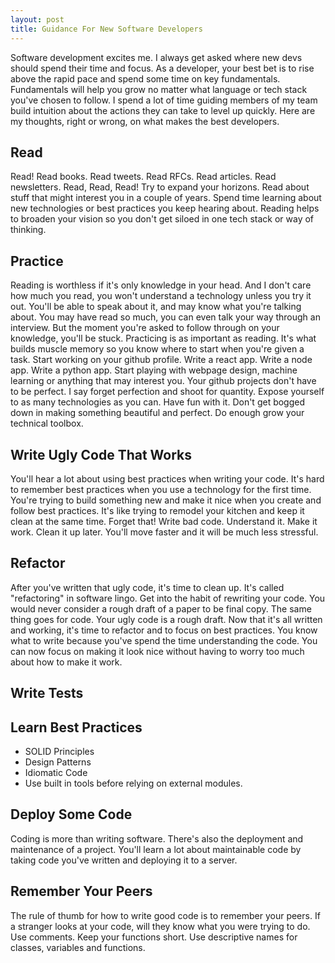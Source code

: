 ```yaml
---
layout: post
title: Guidance For New Software Developers
---
```



Software development excites me. I always get asked where new devs should spend their time and focus. As a developer, your best bet is to rise above the rapid pace and spend some time on key fundamentals. Fundamentals will help you grow no matter what language or tech stack you've chosen to follow. I spend a lot of time guiding members of my team build intuition about the actions they can take to level up quickly. Here are my thoughts, right or wrong, on what makes the best developers.

## Read
Read! Read books. Read tweets. Read RFCs. Read articles. Read newsletters. Read, Read, Read! Try to expand your horizons. Read about stuff that might interest you in a couple of years. Spend time learning about new technologies or best practices you keep hearing about. Reading helps to broaden your vision so you don't get siloed in one tech stack or way of thinking.

## Practice
Reading is worthless if it's only knowledge in your head. And I don't care how much you read, you won't understand a technology unless you try it out. You'll be able to speak about it, and may know what you're talking about. You may have read so much, you can even talk your way through an interview. But the moment you're asked to follow through on your knowledge, you'll be stuck. Practicing is as important as reading. It's what builds muscle memory so you know where to start when you're given a task. Start working on your github profile. Write a react app. Write a node app. Write a python app. Start playing with webpage design, machine learning or anything that may interest you. Your github projects don't have to be perfect. I say forget perfection and shoot for quantity. Expose yourself to as many technologies as you can. Have fun with it. Don't get bogged down in making something beautiful and perfect. Do enough grow your technical toolbox. 

## Write Ugly Code That Works
You'll hear a lot about using best practices when writing your code. It's hard to remember best practices when you use a technology for the first time. You're trying to build something new and make it nice when you create and follow best practices. It's like trying to remodel your kitchen and keep it clean at the same time. Forget that! Write bad code. Understand it. Make it work. Clean it up later. You'll move faster and it will be much less stressful.

## Refactor
After you've written that ugly code, it's time to clean up. It's called "refactoring" in software lingo. Get into the habit of rewriting your code. You would never consider a rough draft of a paper to be final copy. The same thing goes for code. Your ugly code is a rough draft. Now that it's  all written and working, it's time to refactor and to focus on best practices. You know what to write because you've spend the time understanding the code. You can now focus on making it look nice without having to worry too much about how to make it work.

## Write Tests

## Learn Best Practices
- SOLID Principles
- Design Patterns
- Idiomatic Code
- Use built in tools before relying on external modules. 

## Deploy Some Code
Coding is more than writing software. There's also the deployment and maintenance of a project. You'll learn a lot about maintainable code by taking code you've written and deploying  it to a server.

## Remember Your Peers
The rule of thumb for how to write good code is to remember your peers. If a stranger looks at your code, will they know what you were trying to do. Use comments. Keep your functions short. Use descriptive names for classes, variables and functions.
